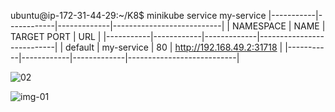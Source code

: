 ubuntu@ip-172-31-44-29:~/K8$ minikube service my-service
|-----------|------------|-------------|---------------------------|
| NAMESPACE |    NAME    | TARGET PORT |            URL            |
|-----------|------------|-------------|---------------------------|
| default   | my-service |          80 | http://192.168.49.2:31718 |
|-----------|------------|-------------|---------------------------|



![02](https://github.com/RajkumarReddy021/images/assets/153513241/e008b4c3-5c24-4dbc-8826-c070014d3dac)

![img-01](https://github.com/RajkumarReddy021/images/assets/153513241/0d705ede-4f0e-4a8c-b20b-89cc7a41e3a0)


